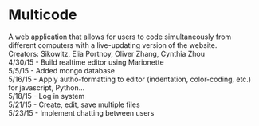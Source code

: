 # Multicode
A web application that allows for users to code simultaneously from different computers with a live-updating version of the website.  
Creators: Sikowitz, Elia Portnoy, Oliver Zhang, Cynthia Zhou  
4/30/15 - Build realtime editor using Marionette  
5/5/15 - Added mongo database  
5/16/15 - Apply autho-formatting to editor (indentation, color-coding, etc.) for javascript, Python...  
5/18/15 - Log in system  
5/21/15 - Create, edit, save multiple files  
5/23/15 - Implement chatting between users  
